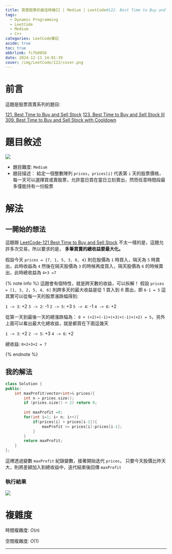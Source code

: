 ```yaml
---
title: 買賣股票的最佳時機II | Medium | LeetCode#122. Best Time to Buy and Sell Stock II
tags:
  - Dynamic Programming
  - LeetCode
  - Medium
  - C++
categories: LeetCode筆記
aside: true
toc: true
abbrlink: fcfb0850
date: 2024-12-11 14:01:39
cover: /img/LeetCode/122/cover.png
---
```


# 前言 

這題是股票買賣系列的題目:

[121. Best Time to Buy and Sell Stock](https://leozzmc.github.io/posts/a0e35335.html)
[123. Best Time to Buy and Sell Stock III](https://leozzmc.github.io/posts/cfc810b0.html)
[309. Best Time to Buy and Sell Stock with Cooldown](https://leozzmc.github.io/posts/c95a58c1.html)


# 題目敘述

![](/img/LeetCode/122/question.jpeg)

- 題目難度: `Medium`
- 題目描述： 給定一個整數陣列 `prices`，`prices[i]` 代表第 `i` 天的股票價格，每一天可以選擇買或賣股票，允許當日買在當日立刻賣出，然而任意時間段最多僅能持有一份股票

# 解法

## 一開始的想法

這題跟 [LeetCode-121 Best Time to Buy and Sell Stock](https://leozzmc.github.io/posts/a0e35335.html) 不太一樣的是，這題允許多次交易，所以要求的是， **多筆買賣的總收益要最大化。**

假設今天 `prices = {7, 1, 5, 3, 6, 4}` 則在股價為 `1` 時買入，隔天為 `5` 時賣出，此時收益為 `4` 然後在隔天股價為 `3` 的時候再度買入，隔天股價為 `6` 的時候賣出，此時總收益為 `4+3 =7`

{% note info %}
這題會有個特性，就是跨天數的收益，可以拆解！
假設 `prices = [1, 3, 2, 5, 4, 6]` 則跨多天的最大收益是從 1 買入到 6 賣出，即  `6-1 = 5` 這其實可以從每一天的股票漲跌幅得到:

`1 -> 3`: +2
`3 -> 2`: -1
`2 -> 5`: +3
`5 -> 4`: -1
`4 -> 6`: +2

從第一天到最後一天的總漲跌幅為： `0 + (+2)+(-1)+(+3)+(-1)+(+2) = 5`，另外上面可以看出最大化總收益，就是都買在下面這幾天

`1 -> 3`: +2
`2 -> 5`: +3
`4 -> 6`: +2

總收益: `0+2+3+2 = 7`

{% endnote %}

## 我的解法

```c++
class Solution {
public:
    int maxProfit(vector<int>& prices){
        int n = prices.size();
        if (prices.size() < 2) return 0;
        
        int maxProfit =0;
        for(int i=1; i< n; i++){
            if(prices[i] > prices[i-1]){
                maxProfit += prices[i]-prices[i-1];
            }
        }
        return maxProfit;
    }
};
```

這裡透過變數 `maxProfit` 紀錄變數，接著開始迭代 `prices`， 只要今天股價比昨天大，則將差額加入到總收益中，迭代結束後回傳 `maxProfit`

### 執行結果

![](/img/LeetCode/122/result.jpeg)

# 複雜度

時間複雜度: $O(n)$

空間複雜度: $O(1)$

---